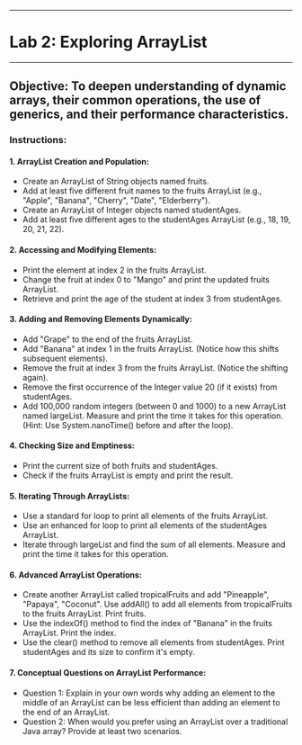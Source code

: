 ________________________________________
# Lab 2: Exploring ArrayList
________________________________________
## Objective: To deepen understanding of dynamic arrays, their common operations, the use of generics, and their performance characteristics.
### Instructions:
#### 1.	ArrayList Creation and Population:
*	Create an ArrayList of String objects named fruits.
*	Add at least five different fruit names to the fruits ArrayList (e.g., "Apple", "Banana", "Cherry", "Date", "Elderberry").
*	Create an ArrayList of Integer objects named studentAges.
*	Add at least five different ages to the studentAges ArrayList (e.g., 18, 19, 20, 21, 22).

#### 2.	Accessing and Modifying Elements:
*	Print the element at index 2 in the fruits ArrayList.
*	Change the fruit at index 0 to "Mango" and print the updated fruits ArrayList.
*	Retrieve and print the age of the student at index 3 from studentAges.

#### 3.	Adding and Removing Elements Dynamically:
*	Add "Grape" to the end of the fruits ArrayList.
*	Add "Banana" at index 1 in the fruits ArrayList. (Notice how this shifts subsequent elements).
*	Remove the fruit at index 3 from the fruits ArrayList. (Notice the shifting again).
*	Remove the first occurrence of the Integer value 20 (if it exists) from studentAges.
*	Add 100,000 random integers (between 0 and 1000) to a new ArrayList<Integer> named largeList. Measure and print the time it takes for this operation. (Hint: Use System.nanoTime() before and after the loop).


#### 4.	Checking Size and Emptiness:
*	Print the current size of both fruits and studentAges.
*	Check if the fruits ArrayList is empty and print the result.

#### 5.	Iterating Through ArrayLists:
*	Use a standard for loop to print all elements of the fruits ArrayList.
*	Use an enhanced for loop to print all elements of the studentAges ArrayList.
*	Iterate through largeList and find the sum of all elements. Measure and print the time it takes for this operation.

#### 6.	Advanced ArrayList Operations:
*	Create another ArrayList<String> called tropicalFruits and add "Pineapple", "Papaya", "Coconut". Use addAll() to add all elements from tropicalFruits to the fruits ArrayList. Print fruits.
*	Use the indexOf() method to find the index of "Banana" in the fruits ArrayList. Print the index.
*	Use the clear() method to remove all elements from studentAges. Print studentAges and its size to confirm it's empty.

#### 7.	Conceptual Questions on ArrayList Performance:
*	Question 1: Explain in your own words why adding an element to the middle of an ArrayList can be less efficient than adding an element to the end of an ArrayList.
*	Question 2: When would you prefer using an ArrayList over a traditional Java array? Provide at least two scenarios.
